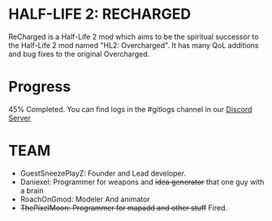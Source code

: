 # HALF-LIFE 2: RECHARGED
ReCharged is a Half-Life 2 mod which aims to be the spiritual successor to the Half-Life 2 mod named "HL2: Overcharged". It has many QoL additions and bug fixes to the original Overcharged.
# Progress
45% Completed. You can find logs in the #gitlogs channel in our [Discord Server](https://discord.gg/N6Qfj7Uap5)
# TEAM
- GuestSneezePlayZ: Founder and Lead developer.
- Daniexel: Programmer for weapons and ~~idea generator~~ that one guy with a brain
- RoachOnGmod: Modeler And animator
- ~~ThePixelMoon: Programmer for mapadd and other stuff~~ Fired.
